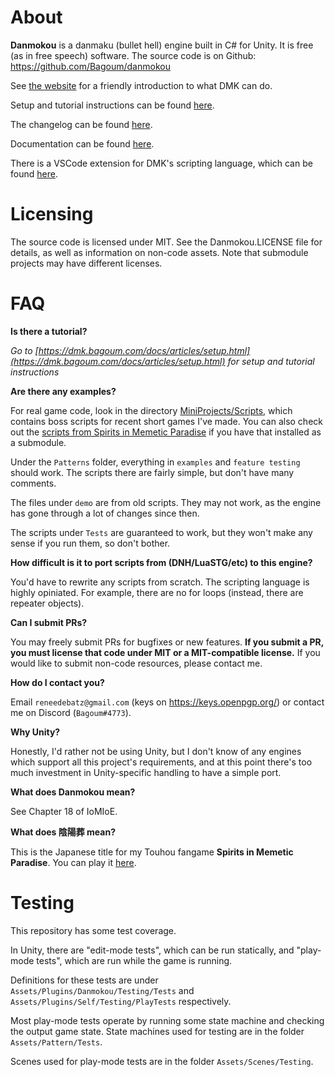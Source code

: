 # About

**Danmokou** is a danmaku (bullet hell) engine built in C# for Unity. It is free (as in free speech) software. The source code is on Github: https://github.com/Bagoum/danmokou

See [the website](https://dmk.bagoum.com/) for a friendly introduction to what DMK can do.

Setup and tutorial instructions can be found [here](https://dmk.bagoum.com/docs/articles/setup.html).

The changelog can be found [here](https://dmk.bagoum.com/docs/articles/changelog.html).

Documentation can be found [here](https://dmk.bagoum.com/docs).

There is a VSCode extension for DMK's scripting language, which can be found [here](https://marketplace.visualstudio.com/items?itemName=Bagoum.dmkscripting).

# Licensing

The source code is licensed under MIT. See the Danmokou.LICENSE file for details, as well as information on non-code assets. Note that submodule projects may have different licenses.

# FAQ

**Is there a tutorial?**

*Go to [https://dmk.bagoum.com/docs/articles/setup.html](https://dmk.bagoum.com/docs/articles/setup.html) for setup and tutorial instructions*

**Are there any examples?**

For real game code, look in the directory [MiniProjects/Scripts](https://github.com/Bagoum/danmokou/tree/master/Assets/Danmokou/MiniProjects/Scripts), which contains boss scripts for recent short games I've made. You can also check out the [scripts from Spirits in Memetic Paradise](https://github.com/Bagoum/danmokou-simp/tree/master/Scripts) if you have that installed as a submodule.

Under the `Patterns` folder, everything in `examples` and `feature testing` should work. The scripts there are fairly simple, but don't have many comments.

The files under `demo` are from old scripts. They may not work, as the engine has gone through a lot of changes since then. 

The scripts under `Tests` are guaranteed to work, but they won't make any sense if you run them, so don't bother.

**How difficult is it to port scripts from (DNH/LuaSTG/etc) to this engine?**

You'd have to rewrite any scripts from scratch. The scripting language is highly opiniated. For example, there are no for loops (instead, there are repeater objects). 

**Can I submit PRs?**

You may freely submit PRs for bugfixes or new features. **If you submit a PR, you must license that code under MIT or a MIT-compatible license.** If you would like to submit non-code resources, please contact me.

**How do I contact you?**

Email `reneedebatz@gmail.com` (keys on https://keys.openpgp.org/) or contact me on Discord (`Bagoum#4773`).

**Why Unity?**

Honestly, I'd rather not be using Unity, but I don't know of any engines which support all this project's requirements, and at this point there's too much investment in Unity-specific handling to have a simple port.

**What does Danmokou mean?**

See Chapter 18 of IoMIoE. 

**What does 陰陽葬 mean?**

This is the Japanese title for my Touhou fangame **Spirits in Memetic Paradise**. You can play it [here](https://bagoum.itch.io/spirits-in-memetic-paradise).

# Testing

This repository has some test coverage.

In Unity, there are "edit-mode tests", which can be run statically, and "play-mode tests", which are run while the game is running. 

Definitions for these tests are under `Assets/Plugins/Danmokou/Testing/Tests` and `Assets/Plugins/Self/Testing/PlayTests` respectively.

Most play-mode tests operate by running some state machine and checking the output game state. State machines used for testing are in the folder `Assets/Pattern/Tests`. 

Scenes used for play-mode tests are in the folder `Assets/Scenes/Testing`.


